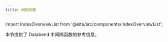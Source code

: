 ```yaml
---
title: 间隔函数
---
```


import IndexOverviewList from '@site/src/components/IndexOverviewList';

本节提供了 Databend 中间隔函数的参考信息。

<IndexOverviewList />